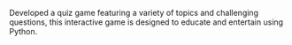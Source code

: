 Developed a quiz game featuring a variety of topics and challenging questions, this interactive game is designed to educate and entertain using Python.
